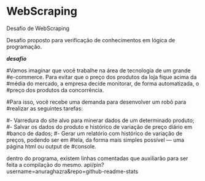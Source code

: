 # WebScraping
Desafio de WebScraping

Desafio proposto para verificação de conhecimentos em lógica  de programação.

***desafio***

#Vamos imaginar que você trabalhe na área de tecnologia de um grande
#e-commerce. Para evitar que o preço dos produtos da loja fique acima da
#média do mercado, a empresa decide monitorar, de forma automatizada, o
#preço dos produtos da concorrência.

#Para isso, você recebe uma demanda para desenvolver um robô para
#realizar as seguintes tarefas:

#- Varredura do site alvo para minerar dados de um determinado produto;
#- Salvar os dados do produto e histórico de variação de preço diário em
#banco de dados;
#- Gerar um relatório com histórico de variação de preços, podendo ser em
#tela, da forma mais simples possível — uma página html ou output de
#console.


dentro do programa, existem linhas comentadas que auxiliarão para ser feita a compilação do mesmo.
api/pin?username=anuraghazra&repo=github-readme-stats
